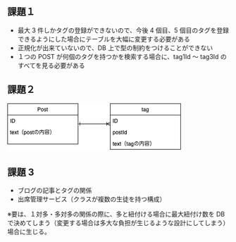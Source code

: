 ## 課題１

- 最大 3 件しかタグの登録ができないので、今後 4 個目、5 個目のタグを登録できるようにした場合にテーブルを大幅に変更する必要がある
- 正規化が出来ていないので、DB 上で型の制約をつけることができない
- １つの POST が何個のタグを持つかを検索する場合に、tag1Id 〜 tag3Id のすべてを見る必要がある

## 課題２

![image](https://raw.githubusercontent.com/yuikoito/PrAhaChallenge/master/db/anti-patern-2/Diagram.drawio.png)

## 課題 3

- ブログの記事とタグの関係
- 出席管理サービス（クラスが複数の生徒を持つ構成）

※要は、１対多・多対多の関係の際に、多と紐付ける場合に最大紐付け数を DB で決めてしまう（変更する場合は多大な負担が生じるような設計にしてしまう）場合に生じる。
